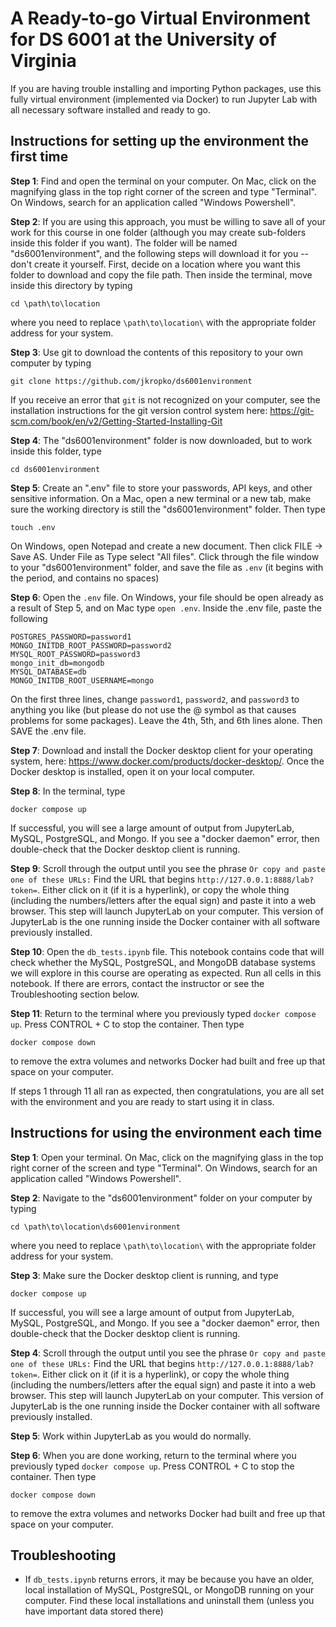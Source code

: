 #  A Ready-to-go Virtual Environment for DS 6001 at the University of Virginia
If you are having trouble installing and importing Python packages, use this fully virtual environment (implemented via Docker) to run Jupyter Lab with all necessary software installed and ready to go.

## Instructions for setting up the environment the first time

**Step 1**: Find and open the terminal on your computer. On Mac, click on the magnifying glass in the top right corner of the screen and type "Terminal". On Windows, search for an application called "Windows Powershell".

**Step 2**: If you are using this approach, you must be willing to save all of your work for this course in one folder (although you may create sub-folders inside this folder if you want). The folder will be named "ds6001environment", and the following steps will download it for you -- don't create it yourself. First, decide on a location where you want this folder to download and copy the file path. Then inside the terminal, move inside this directory by typing
```
cd \path\to\location
```
where you need to replace `\path\to\location\` with the appropriate folder address for your system. 

**Step 3**: Use git to download the contents of this repository to your own computer by typing
```
git clone https://github.com/jkropko/ds6001environment
```
If you receive an error that `git` is not recognized on your computer, see the installation instructions for the git version control system here: https://git-scm.com/book/en/v2/Getting-Started-Installing-Git

**Step 4**: The "ds6001environment" folder is now downloaded, but to work inside this folder, type
```
cd ds6001environment
``` 

**Step 5**: Create an ".env" file to store your passwords, API keys, and other sensitive information. On a Mac, open a new terminal or a new tab, make sure the working directory is still the "ds6001environment" folder. Then type
```
touch .env
```
On Windows, open Notepad and create a new document. Then click FILE -> Save AS. Under File as Type select "All files". Click through the file window to your "ds6001environment" folder, and save the file as `.env` (it begins with the period, and contains no spaces)

**Step 6**: Open the `.env` file. On Windows, your file should be open already as a result of Step 5, and on Mac type `open .env`. Inside the .env file, paste the following
```
POSTGRES_PASSWORD=password1
MONGO_INITDB_ROOT_PASSWORD=password2
MYSQL_ROOT_PASSWORD=password3
mongo_init_db=mongodb
MYSQL_DATABASE=db
MONGO_INITDB_ROOT_USERNAME=mongo
```
On the first three lines, change `password1`, `password2`, and `password3` to anything you like (but please do not use the @ symbol as that causes problems for some packages). Leave the 4th, 5th, and 6th lines alone. Then SAVE the .env file.

**Step 7**: Download and install the Docker desktop client for your operating system, here: https://www.docker.com/products/docker-desktop/. Once the Docker desktop is installed, open it on your local computer. 

**Step 8**: In the terminal, type
```
docker compose up
```
If successful, you will see a large amount of output from JupyterLab, MySQL, PostgreSQL, and Mongo. If you see a "docker daemon" error, then double-check that the Docker desktop client is running.

**Step 9**: Scroll through the output until you see the phrase `Or copy and paste one of these URLs:` Find the URL that begins `http://127.0.0.1:8888/lab?token=`. Either click on it (if it is a hyperlink), or copy the whole thing (including the numbers/letters after the equal sign) and paste it into a web browser. This step will launch JupyterLab on your computer. This version of JupyterLab is the one running inside the Docker container with all software previously installed.

**Step 10**: Open the `db_tests.ipynb` file. This notebook contains code that will check whether the MySQL, PostgreSQL, and MongoDB database systems we will explore in this course are operating as expected. Run all cells in this notebook. If there are errors, contact the instructor or see the Troubleshooting section below.

**Step 11**: Return to the terminal where you previously typed `docker compose up`. Press CONTROL + C to stop the container. Then type
```
docker compose down
```
to remove the extra volumes and networks Docker had built and free up that space on your computer.

If steps 1 through 11 all ran as expected, then congratulations, you are all set with the environment and you are ready to start using it in class. 

## Instructions for using the environment each time

**Step 1**: Open your terminal. On Mac, click on the magnifying glass in the top right corner of the screen and type "Terminal". On Windows, search for an application called "Windows Powershell".

**Step 2**: Navigate to the "ds6001environment" folder on your computer by typing
```
cd \path\to\location\ds6001environment
```
where you need to replace `\path\to\location\` with the appropriate folder address for your system. 

**Step 3**: Make sure the Docker desktop client is running, and type
```
docker compose up
```
If successful, you will see a large amount of output from JupyterLab, MySQL, PostgreSQL, and Mongo. If you see a "docker daemon" error, then double-check that the Docker desktop client is running.

**Step 4**: Scroll through the output until you see the phrase `Or copy and paste one of these URLs:` Find the URL that begins `http://127.0.0.1:8888/lab?token=`. Either click on it (if it is a hyperlink), or copy the whole thing (including the numbers/letters after the equal sign) and paste it into a web browser. This step will launch JupyterLab on your computer. This version of JupyterLab is the one running inside the Docker container with all software previously installed.

**Step 5**: Work within JupyterLab as you would do normally.

**Step 6**: When you are done working, return to the terminal where you previously typed `docker compose up`. Press CONTROL + C to stop the container. Then type
```
docker compose down
```
to remove the extra volumes and networks Docker had built and free up that space on your computer.

## Troubleshooting

* If `db_tests.ipynb` returns errors, it may be because you have an older, local installation of MySQL, PostgreSQL, or MongoDB running on your computer. Find these local installations and uninstall them (unless you have important data stored there)
